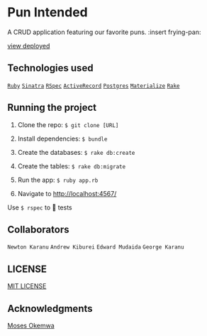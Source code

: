 # Pun Intended

A CRUD application featuring our favorite puns. :insert frying-pan:

[view deployed](https://mspun.herokuapp.com/)

## Technologies used

[`Ruby`](https://www.ruby-lang.org/en/) [`Sinatra`](http://www.sinatrarb.com/) [`RSpec`](http://rspec.info/) [`ActiveRecord`](http://guides.rubyonrails.org/active_record_basics.html) [`Postgres`](https://www.postgresql.org/) [`Materialize`](http://materializecss.com/) [`Rake`](https://github.com/ruby/rake)

## Running the project

1. Clone the repo: `$ git clone [URL]`

2. Install dependencies: `$ bundle`

3. Create the databases: `$ rake db:create`

4. Create the tables: `$ rake db:migrate`

5. Run the app: `$ ruby app.rb`

6. Navigate to [http://localhost:4567/](http://localhost:4567/)

Use `$ rspec` to :running: tests

## Collaborators

`Newton Karanu` `Andrew Kiburei` `Edward Mudaida` `George Karanu`

## LICENSE

[MIT LICENSE](https://github.com/EdwardMudaida/Pun-Intended/blob/master/LICENSE)

## Acknowledgments

[Moses Okemwa](https://github.com/mussaimo)
